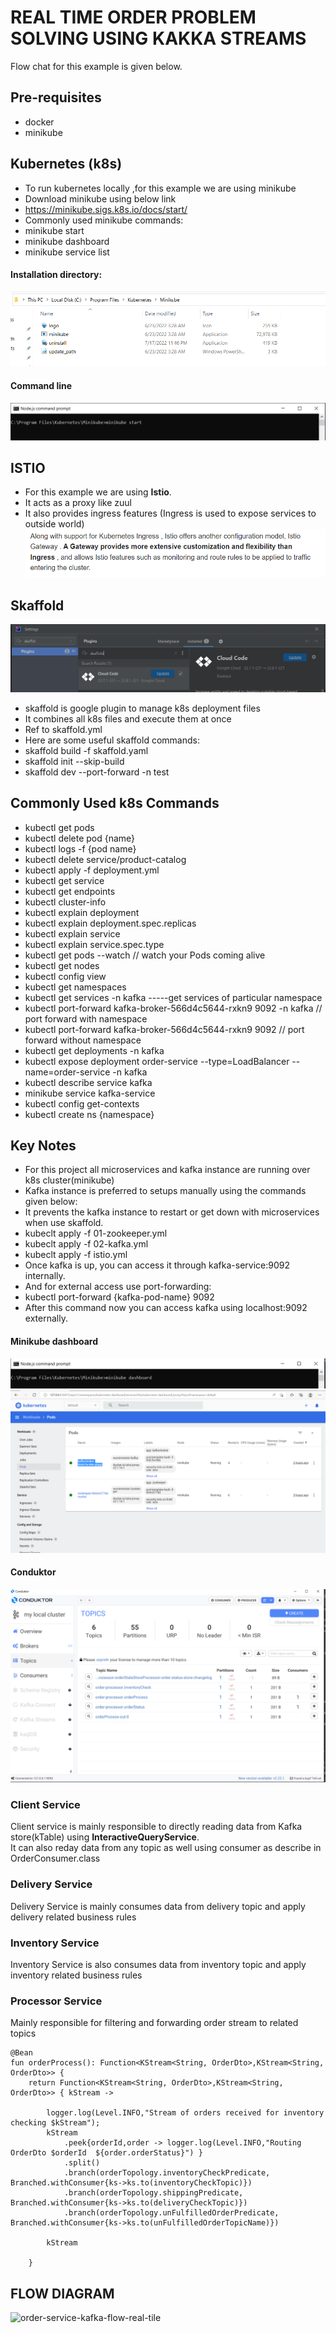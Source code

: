 # REAL TIME ORDER PROBLEM SOLVING USING KAKKA STREAMS

Flow chat for this example is given below.

## Pre-requisites
- docker
- minikube


## Kubernetes (k8s)
- To run kubernetes locally ,for this example we are using minikube
- Download minikube using below link 
- https://minikube.sigs.k8s.io/docs/start/
- Commonly used minikube commands:
- minikube start
- minikube dashboard
- minikube service list

#### Installation directory:
![img.png](img.png)

#### Command line
![img_1.png](img_1.png)


## ISTIO 
- For this example we are using **Istio**. 
- It acts as a proxy like zuul
- It also provides ingress features (Ingress is used to expose services to outside world)
![img_2.png](img_2.png)

  
## Skaffold
![img_7.png](img_7.png)
- skaffold is google plugin to manage k8s deployment files
- It combines all k8s files and execute them at once
- Ref to skaffold.yml
- Here are some useful skaffold commands:
- skaffold build -f skaffold.yaml
- skaffold init --skip-build
- skaffold dev --port-forward -n test

## Commonly Used k8s Commands

- kubectl get pods
- kubectl delete pod {name}
- kubectl logs -f {pod name}
- kubectl delete service/product-catalog
- kubectl apply -f deployment.yml
- kubectl get service
- kubectl get endpoints
- kubectl cluster-info
- kubectl explain deployment
- kubectl explain deployment.spec.replicas
- kubectl explain service
- kubectl explain service.spec.type
- kubectl get pods --watch         // watch your Pods coming alive
- kubectl get nodes
- kubectl config view
- kubectl get namespaces
- kubectl get services -n kafka  -----get services of particular namespace
- kubectl port-forward kafka-broker-566d4c5644-rxkn9 9092 -n kafka        // port forward with namespace
- kubectl port-forward kafka-broker-566d4c5644-rxkn9 9092                 // port forward without namespace
- kubectl get deployments -n kafka
- kubectl expose deployment order-service --type=LoadBalancer --name=order-service -n kafka
- kubectl describe service kafka
- minikube service kafka-service
- kubectl config get-contexts
- kubectl create ns {namespace}

## Key Notes
- For this project all microservices and kafka instance are running over k8s cluster(minikube)
- Kafka instance is preferred to setups manually using the commands given below:
- It prevents the kafka instance to restart or get down with microservices when use skaffold.
- kubeclt apply -f 01-zookeeper.yml
- kubeclt apply -f 02-kafka.yml
- kubeclt apply -f istio.yml
- Once kafka is up, you can access it through kafka-service:9092 internally.
- And for external access use port-forwarding:
- kubectl port-forward {kafka-pod-name} 9092
- After this command now you can access kafka using localhost:9092 externally.
#### Minikube dashboard  
![img_5.png](img_5.png)
![img_6.png](img_6.png)

#### Conduktor
![img_3.png](img_3.png)

### Client Service
Client service is mainly responsible to directly reading data from Kafka store(kTable) using  **InteractiveQueryService**.                            
It can also reday data from any topic as well using consumer as describe in OrderConsumer.class


### Delivery Service
Delivery Service is mainly consumes data from delivery topic and apply delivery related business rules


### Inventory Service
Inventory Service is also consumes data from inventory topic and apply inventory related business rules


### Processor Service
Mainly responsible for filtering and forwarding order stream to related topics


    @Bean
    fun orderProcess(): Function<KStream<String, OrderDto>,KStream<String, OrderDto>> {
        return Function<KStream<String, OrderDto>,KStream<String, OrderDto>> { kStream ->

            logger.log(Level.INFO,"Stream of orders received for inventory checking $kStream");
            kStream
                .peek{orderId,order -> logger.log(Level.INFO,"Routing OrderDto $orderId  ${order.orderStatus}") }
                .split()
                .branch(orderTopology.inventoryCheckPredicate, Branched.withConsumer{ks->ks.to(inventoryCheckTopic)})
                .branch(orderTopology.shippingPredicate, Branched.withConsumer{ks->ks.to(deliveryCheckTopic)})
                .branch(orderTopology.unFulfilledOrderPredicate, Branched.withConsumer{ks->ks.to(unFulfilledOrderTopicName)})

            kStream

        }




## FLOW DIAGRAM
![order-service-kafka-flow-real-tile](https://user-images.githubusercontent.com/28490692/179777774-4e0057b7-56a4-4158-bbf7-2a3c21ce21bc.png)
